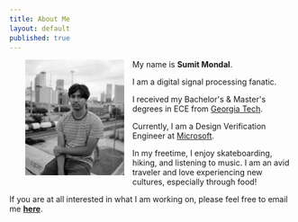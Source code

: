 ```yaml
---
title: About Me
layout: default
published: true
---
```

<img src="/images/thatsme_1.JPG" style="width: 35%; float:left;margin:0em 1em 1em 2em;" alt="Sumit" />

My name is **Sumit Mondal**.

I am a digital signal processing fanatic.

I received my Bachelor's & Master's degrees in ECE from [Georgia Tech](https://www.ece.gatech.edu/).

Currently, I am a Design Verification Engineer at [Microsoft](https://azure.microsoft.com/en-us/services/quantum/).

In my freetime, I enjoy skateboarding, hiking, and listening to music. I am an avid traveler and love experiencing new cultures, especially through food!

If you are at all interested in what I am working on, please feel free to email me [__here__](mailto:sumitmondal@gatech.edu).



